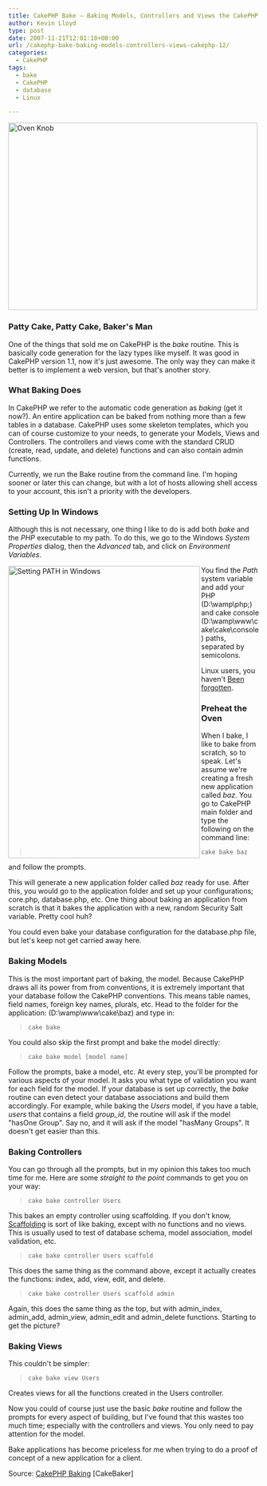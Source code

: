 ```yaml
---
title: CakePHP Bake – Baking Models, Controllers and Views the CakePHP 1.2 Way
author: Kevin Lloyd
type: post
date: 2007-11-21T12:01:18+00:00
url: /cakephp-bake-baking-models-controllers-views-cakephp-12/
categories:
  - CakePHP
tags:
  - bake
  - CakePHP
  - database
  - Linux

---
```

<img class="imageframe" src="/wp-content/uploads/oven-knob2.jpg" alt="Oven Knob" width="500" height="375" />

### Patty Cake, Patty Cake, Baker's Man

One of the things that sold me on CakePHP is the _bake_ routine. This is basically code generation for the lazy types like myself. It was good in CakePHP version 1.1, now it's just awesome. The only way they can make it better is to implement a web version, but that's another story.

### What Baking Does

In CakePHP we refer to the automatic code generation as _baking_ (get it now?). An entire application can be baked from nothing more than a few tables in a database. CakePHP uses some skeleton templates, which you can of course customize to your needs, to generate your Models, Views and Controllers. The controllers and views come with the standard CRUD (create, read, update, and delete) functions and can also contain admin functions.

Currently, we run the Bake routine from the command line. I'm hoping sooner or later this can change, but with a lot of hosts allowing shell access to your account, this isn't a priority with the developers.

### Setting Up In Windows

Although this is not necessary, one thing I like to do is add both _bake_ and the _PHP_ executable to my path. To do this, we go to the Windows _System Properties_ dialog, then the _Advanced_ tab, and click on _Environment Variables_.

<img class="imageframe" src="/wp-content/uploads/system-variables.png" alt="Setting PATH in Windows" width="384" height="585" align="left" />

You find the _Path_ system variable and add your PHP (D:\wamp\php;) and cake console (D:\wamp\www\cake\cake\console) paths, separated by semicolons.

Linux users, you haven't [Been forgotten][1].

### Preheat the Oven

When I bake, I like to bake from scratch, so to speak. Let's assume we're creating a fresh new application called _baz_. You go to CakePHP main folder and type the following on the command line:

> `cake bake baz`

and follow the prompts.

This will generate a new application folder called _baz_ ready for use. After this, you would go to the application folder and set up your configurations; core.php, database.php, etc. One thing about baking an application from scratch is that it bakes the application with a new, random Security Salt variable. Pretty cool huh?

You could even bake your database configuration for the database.php file, but let's keep not get carried away here.

### Baking Models

This is the most important part of baking, the model. Because CakePHP draws all its power from from conventions, it is extremely important that your database follow the CakePHP conventions. This means table names, field names, foreign key names, plurals, etc. Head to the folder for the application: (D:\wamp\www\cake\baz) and type in:

> `cake bake`

You could also skip the first prompt and bake the model directly:

> `cake bake model [model name]`

Follow the prompts, bake a model, etc. At every step, you'll be prompted for various aspects of your model. It asks you what type of validation you want for each field for the model. If your database is set up correctly, the _bake_ routine can even detect your database associations and build them accordingly. For example, while baking the _Users_ model, if you have a table, _users_ that contains a field _group_id_, the routine will ask if the model "hasOne Group". Say no, and it will ask if the model "hasMany Groups". It doesn't get easier than this.

### Baking Controllers

You can go through all the prompts, but in my opinion this takes too much time for me. Here are some _straight to the point_ commands to get you on your way:

> `cake bake controller Users`

This bakes an empty controller using scaffolding. If you don't know, [Scaffolding][2] is sort of like baking, except with no functions and no views. This is usually used to test of database schema, model association, model validation, etc.

> `cake bake controller Users scaffold`

This does the same thing as the command above, except it actually creates the functions: index, add, view, edit, and delete.

> `cake bake controller Users scaffold admin`

Again, this does the same thing as the top, but with admin\_index, admin\_add, admin\_view, admin\_edit and admin_delete functions. Starting to get the picture?

### Baking Views

This couldn't be simpler:

> `cake bake view Users`

Creates views for all the functions created in the Users controller.

Now you could of course just use the basic _bake_ routine and follow the prompts for every aspect of building, but I've found that this wastes too much time; especially with the controllers and views. You only need to pay attention for the model.

Bake applications has become priceless for me when trying to do a proof of concept of a new application for a client.

Source: [CakePHP Baking][3] [CakeBaker]

 [1]: http://www.troubleshooters.com/linux/prepostpath.htm
 [2]: http://manual.cakephp.org/chapter/scaffolding
 [3]: http://cakebaker.42dh.com/tags/bake/